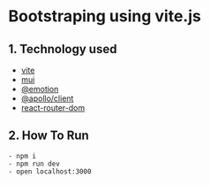 # Bootstraping using vite.js

## 1. Technology used
- [vite](https://vitejs.dev/)
- [mui](https://mui.com/)
- [@emotion](https://emotion.sh/docs/introduction)
- [@apollo/client](https://www.apollographql.com/docs/react/)
- [react-router-dom](https://reactrouter.com/en/main)

## 2. How To Run

```
- npm i
- npm run dev
- open localhost:3000
```